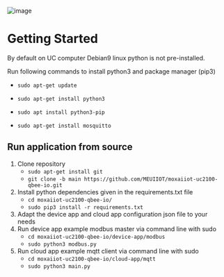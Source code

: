 
![image](https://user-images.githubusercontent.com/102030308/162206179-2de6b0bb-73ca-4207-8369-e31c3135a208.png)


# Getting Started
By default on UC computer Debian9 linux python is not pre-installed.

Run following commands to install python3 and package manager (pip3)

   - `sudo apt-get update`

   - `sudo apt-get install python3`

   - `sudo apt install python3-pip`

   - `sudo apt-get install mosquitto`

## Run application from source

1. Clone repository 
   - `sudo apt-get install git`
   - `git clone -b main https://github.com/MEUIIOT/moxaiiot-uc2100-qbee-io.git`
2. Install python dependencies given in the requirements.txt file 
   -  `cd moxaiiot-uc2100-qbee-io/`
   - `sudo pip3 install -r requirements.txt`
3. Adapt the device app and cloud app configuration json file to your needs
4. Run device app example modbus master via command line with sudo
    - `cd moxaiiot-uc2100-qbee-io/device-app/modbus`
    - `sudo python3 modbus.py`
5. Run cloud app example mqtt client via command line with sudo
    - `cd moxaiiot-uc2100-qbee-io/cloud-app/mqtt`
    - `sudo python3 main.py`
